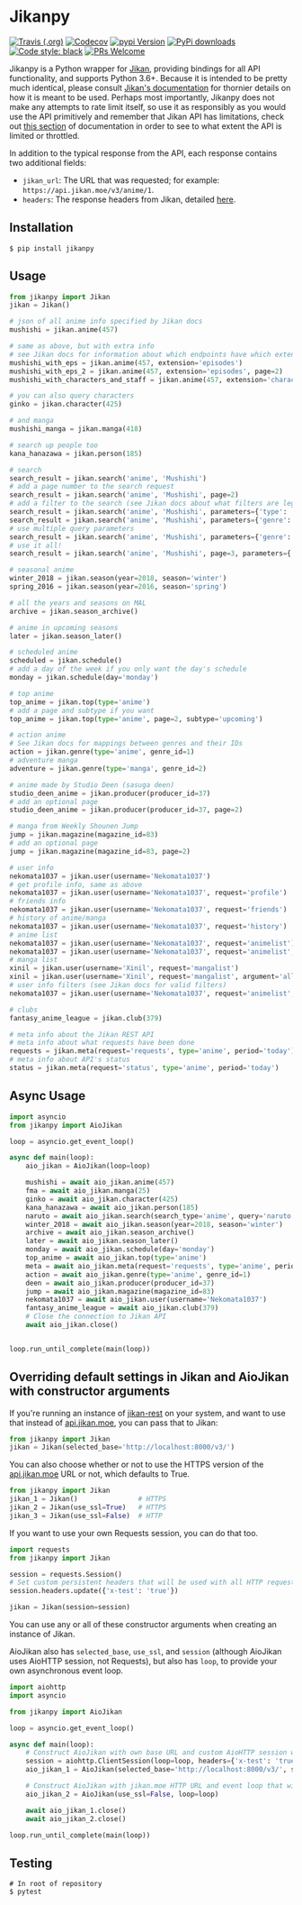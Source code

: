 # Jikanpy

[![Travis (.org)](https://img.shields.io/travis/abhinavk99/jikanpy.svg?style=flat-square)](https://travis-ci.org/abhinavk99/jikanpy)
[![Codecov](https://img.shields.io/codecov/c/github/abhinavk99/jikanpy.svg?style=flat-square)](https://codecov.io/gh/abhinavk99/jikanpy/)
[![pypi Version](https://img.shields.io/pypi/v/jikanpy.svg?style=flat-square)](https://pypi.org/project/jikanpy/)
[![PyPi downloads](https://img.shields.io/pypi/dm/jikanpy?style=flat-square)](https://pypi.org/project/jikanpy/)
[![Code style: black](https://img.shields.io/badge/code%20style-black-000000.svg?style=flat-square)](https://github.com/ambv/black)
[![PRs Welcome](https://img.shields.io/badge/PRs-welcome-brightgreen.svg?style=flat-square)](http://makeapullrequest.com)

Jikanpy is a Python wrapper for [Jikan](https://github.com/jikan-me/jikan),
providing bindings for all API functionality, and supports Python 3.6+. Because it is intended to be
pretty much identical, please consult [Jikan's
documentation](https://jikan.docs.apiary.io/#) for thornier details on how it is meant to
be used. Perhaps most importantly, Jikanpy does not make any attempts to rate
limit itself, so use it as responsibly as you would use the API primitively and
remember that Jikan API has limitations, check out [this section](https://jikan.docs.apiary.io/#introduction/information/rate-limiting)
of documentation in order to see to what extent the API is limited or throttled.

In addition to the typical response from the API, each response contains two additional fields:

- `jikan_url`: The URL that was requested; for example: `https://api.jikan.moe/v3/anime/1`.
- `headers`: The response headers from Jikan, detailed [here](https://jikan.docs.apiary.io/#introduction/information/caching).

## Installation

```shell
$ pip install jikanpy
```

## Usage

```python
from jikanpy import Jikan
jikan = Jikan()

# json of all anime info specified by Jikan docs
mushishi = jikan.anime(457)

# same as above, but with extra info
# see Jikan docs for information about which endpoints have which extensions
mushishi_with_eps = jikan.anime(457, extension='episodes')
mushishi_with_eps_2 = jikan.anime(457, extension='episodes', page=2)
mushishi_with_characters_and_staff = jikan.anime(457, extension='characters_staff')

# you can also query characters
ginko = jikan.character(425)

# and manga
mushishi_manga = jikan.manga(418)

# search up people too
kana_hanazawa = jikan.person(185)

# search
search_result = jikan.search('anime', 'Mushishi')
# add a page number to the search request
search_result = jikan.search('anime', 'Mushishi', page=2)
# add a filter to the search (see Jikan docs about what filters are legal)
search_result = jikan.search('anime', 'Mushishi', parameters={'type': 'tv'})
search_result = jikan.search('anime', 'Mushishi', parameters={'genre': 37})
# use multiple query parameters
search_result = jikan.search('anime', 'Mushishi', parameters={'genre': 37, 'type': 'tv'})
# use it all!
search_result = jikan.search('anime', 'Mushishi', page=3, parameters={'genre': 37, 'type': 'tv'})

# seasonal anime
winter_2018 = jikan.season(year=2018, season='winter')
spring_2016 = jikan.season(year=2016, season='spring')

# all the years and seasons on MAL
archive = jikan.season_archive()

# anime in upcoming seasons
later = jikan.season_later()

# scheduled anime
scheduled = jikan.schedule()
# add a day of the week if you only want the day's schedule
monday = jikan.schedule(day='monday')

# top anime
top_anime = jikan.top(type='anime')
# add a page and subtype if you want
top_anime = jikan.top(type='anime', page=2, subtype='upcoming')

# action anime
# See Jikan docs for mappings between genres and their IDs
action = jikan.genre(type='anime', genre_id=1)
# adventure manga
adventure = jikan.genre(type='manga', genre_id=2)

# anime made by Studio Deen (sasuga deen)
studio_deen_anime = jikan.producer(producer_id=37)
# add an optional page
studio_deen_anime = jikan.producer(producer_id=37, page=2)

# manga from Weekly Shounen Jump
jump = jikan.magazine(magazine_id=83)
# add an optional page
jump = jikan.magazine(magazine_id=83, page=2)

# user info
nekomata1037 = jikan.user(username='Nekomata1037')
# get profile info, same as above
nekomata1037 = jikan.user(username='Nekomata1037', request='profile')
# friends info
nekomata1037 = jikan.user(username='Nekomata1037', request='friends')
# history of anime/manga
nekomata1037 = jikan.user(username='Nekomata1037', request='history')
# anime list
nekomata1037 = jikan.user(username='Nekomata1037', request='animelist')
nekomata1037 = jikan.user(username='Nekomata1037', request='animelist', argument='completed', page=2)
# manga list
xinil = jikan.user(username='Xinil', request='mangalist')
xinil = jikan.user(username='Xinil', request='mangalist', argument='all')
# user info filters (see Jikan docs for valid filters)
nekomata1037 = jikan.user(username='Nekomata1037', request='animelist', parameters={'year': 2019})

# clubs
fantasy_anime_league = jikan.club(379)

# meta info about the Jikan REST API
# meta info about what requests have been done
requests = jikan.meta(request='requests', type='anime', period='today')
# meta info about API's status
status = jikan.meta(request='status', type='anime', period='today')
```

## Async Usage

```python
import asyncio
from jikanpy import AioJikan

loop = asyncio.get_event_loop()

async def main(loop):
    aio_jikan = AioJikan(loop=loop)

    mushishi = await aio_jikan.anime(457)
    fma = await aio_jikan.manga(25)
    ginko = await aio_jikan.character(425)
    kana_hanazawa = await aio_jikan.person(185)
    naruto = await aio_jikan.search(search_type='anime', query='naruto')
    winter_2018 = await aio_jikan.season(year=2018, season='winter')
    archive = await aio_jikan.season_archive()
    later = await aio_jikan.season_later()
    monday = await aio_jikan.schedule(day='monday')
    top_anime = await aio_jikan.top(type='anime')
    meta = await aio_jikan.meta(request='requests', type='anime', period='today')
    action = await aio_jikan.genre(type='anime', genre_id=1)
    deen = await aio_jikan.producer(producer_id=37)
    jump = await aio_jikan.magazine(magazine_id=83)
    nekomata1037 = await aio_jikan.user(username='Nekomata1037')
    fantasy_anime_league = await aio_jikan.club(379)
    # Close the connection to Jikan API
    await aio_jikan.close()


loop.run_until_complete(main(loop))
```

## Overriding default settings in Jikan and AioJikan with constructor arguments

If you're running an instance of [jikan-rest](https://github.com/jikan-me/jikan-rest) on your system, and want to use that instead of [api.jikan.moe](https://jikan.moe/), you can pass that to Jikan:

```python
from jikanpy import Jikan
jikan = Jikan(selected_base='http://localhost:8000/v3/')
```

You can also choose whether or not to use the HTTPS version of the [api.jikan.moe](https://jikan.moe/) URL or not,
which defaults to True.

```python
from jikanpy import Jikan
jikan_1 = Jikan()               # HTTPS
jikan_2 = Jikan(use_ssl=True)   # HTTPS
jikan_3 = Jikan(use_ssl=False)  # HTTP
```

If you want to use your own Requests session, you can do that too.

```python
import requests
from jikanpy import Jikan

session = requests.Session()
# Set custom persistent headers that will be used with all HTTP requests with your session
session.headers.update({'x-test': 'true'})

jikan = Jikan(session=session)
```

You can use any or all of these constructor arguments when creating an instance of Jikan.

AioJikan also has `selected_base`, `use_ssl`, and `session` (although AioJikan uses AioHTTP session, not Requests),
but also has `loop`, to provide your own asynchronous event loop.

```python
import aiohttp
import asyncio

from jikanpy import AioJikan

loop = asyncio.get_event_loop()

async def main(loop):
    # Construct AioJikan with own base URL and custom AioHTTP session with custom persistent headers and event loop
    session = aiohttp.ClientSession(loop=loop, headers={'x-test': 'true'})
    aio_jikan_1 = AioJikan(selected_base='http://localhost:8000/v3/', session=session)

    # Construct AioJikan with jikan.moe HTTP URL and event loop that will be used in internal AioHTTP session
    aio_jikan_2 = AioJikan(use_ssl=False, loop=loop)

    await aio_jikan_1.close()
    await aio_jikan_2.close()

loop.run_until_complete(main(loop))
```

## Testing

```shell
# In root of repository
$ pytest
```
